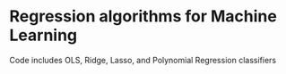 # Regression algorithms for Machine Learning

Code includes OLS, Ridge, Lasso, and Polynomial Regression classifiers
